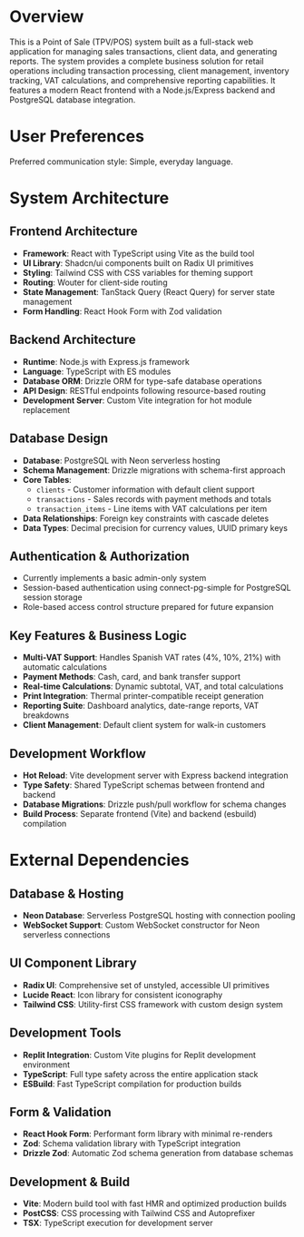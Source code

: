 # Overview

This is a Point of Sale (TPV/POS) system built as a full-stack web application for managing sales transactions, client data, and generating reports. The system provides a complete business solution for retail operations including transaction processing, client management, inventory tracking, VAT calculations, and comprehensive reporting capabilities. It features a modern React frontend with a Node.js/Express backend and PostgreSQL database integration.

# User Preferences

Preferred communication style: Simple, everyday language.

# System Architecture

## Frontend Architecture
- **Framework**: React with TypeScript using Vite as the build tool
- **UI Library**: Shadcn/ui components built on Radix UI primitives
- **Styling**: Tailwind CSS with CSS variables for theming support
- **Routing**: Wouter for client-side routing
- **State Management**: TanStack Query (React Query) for server state management
- **Form Handling**: React Hook Form with Zod validation

## Backend Architecture
- **Runtime**: Node.js with Express.js framework
- **Language**: TypeScript with ES modules
- **Database ORM**: Drizzle ORM for type-safe database operations
- **API Design**: RESTful endpoints following resource-based routing
- **Development Server**: Custom Vite integration for hot module replacement

## Database Design
- **Database**: PostgreSQL with Neon serverless hosting
- **Schema Management**: Drizzle migrations with schema-first approach
- **Core Tables**:
  - `clients` - Customer information with default client support
  - `transactions` - Sales records with payment methods and totals
  - `transaction_items` - Line items with VAT calculations per item
- **Data Relationships**: Foreign key constraints with cascade deletes
- **Data Types**: Decimal precision for currency values, UUID primary keys

## Authentication & Authorization
- Currently implements a basic admin-only system
- Session-based authentication using connect-pg-simple for PostgreSQL session storage
- Role-based access control structure prepared for future expansion

## Key Features & Business Logic
- **Multi-VAT Support**: Handles Spanish VAT rates (4%, 10%, 21%) with automatic calculations
- **Payment Methods**: Cash, card, and bank transfer support
- **Real-time Calculations**: Dynamic subtotal, VAT, and total calculations
- **Print Integration**: Thermal printer-compatible receipt generation
- **Reporting Suite**: Dashboard analytics, date-range reports, VAT breakdowns
- **Client Management**: Default client system for walk-in customers

## Development Workflow
- **Hot Reload**: Vite development server with Express backend integration
- **Type Safety**: Shared TypeScript schemas between frontend and backend
- **Database Migrations**: Drizzle push/pull workflow for schema changes
- **Build Process**: Separate frontend (Vite) and backend (esbuild) compilation

# External Dependencies

## Database & Hosting
- **Neon Database**: Serverless PostgreSQL hosting with connection pooling
- **WebSocket Support**: Custom WebSocket constructor for Neon serverless connections

## UI Component Library
- **Radix UI**: Comprehensive set of unstyled, accessible UI primitives
- **Lucide React**: Icon library for consistent iconography
- **Tailwind CSS**: Utility-first CSS framework with custom design system

## Development Tools
- **Replit Integration**: Custom Vite plugins for Replit development environment
- **TypeScript**: Full type safety across the entire application stack
- **ESBuild**: Fast TypeScript compilation for production builds

## Form & Validation
- **React Hook Form**: Performant form library with minimal re-renders
- **Zod**: Schema validation library with TypeScript integration
- **Drizzle Zod**: Automatic Zod schema generation from database schemas

## Development & Build
- **Vite**: Modern build tool with fast HMR and optimized production builds
- **PostCSS**: CSS processing with Tailwind CSS and Autoprefixer
- **TSX**: TypeScript execution for development server